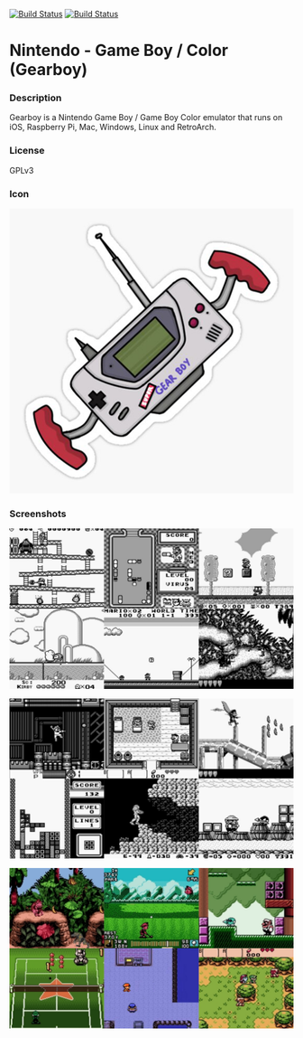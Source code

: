 [![Build Status](https://travis-ci.org/kodi-game/game.libretro.gearboy.svg?branch=master)](https://travis-ci.org/kodi-game/game.libretro.gearboy)
[![Build Status](https://ci.appveyor.com/api/projects/status/github/kodi-game/game.libretro.gearboy?svg=true)](https://ci.appveyor.com/project/kodi-game/game-libretro-gearboy)

# Nintendo - Game Boy / Color (Gearboy)

### Description
Gearboy is a Nintendo Game Boy / Game Boy Color emulator that runs on iOS, Raspberry Pi, Mac, Windows, Linux and RetroArch.

### License
GPLv3

### Icon

![Icon](game.libretro.gearboy/resources/icon.png)

### Screenshots

![Screenshot](game.libretro.gearboy/resources/screenshot-01.jpg)

![Screenshot](game.libretro.gearboy/resources/screenshot-02.jpg)

![Screenshot](game.libretro.gearboy/resources/screenshot-03.jpg)


